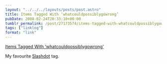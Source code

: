 ```yaml
---
layout: "../../../layouts/posts/post.astro"
title: Items Tagged With ‘whatcouldpossiblygowrong’
pubDate: 2008-02-24T20:33:10+00:00
tumblr_permalink: /post/27173574/items-tagged-with-whatcouldpossiblygowrong
tags: ["linklog"]
format: "link"
---
```


[Items Tagged With &#8216;whatcouldpossiblygowrong&#8217;][1]

My favourite <a href="http://slashdot.org/">Slashdot</a> tag.

[1]: http://slashdot.org/tags/whatcouldpossiblygowrong
